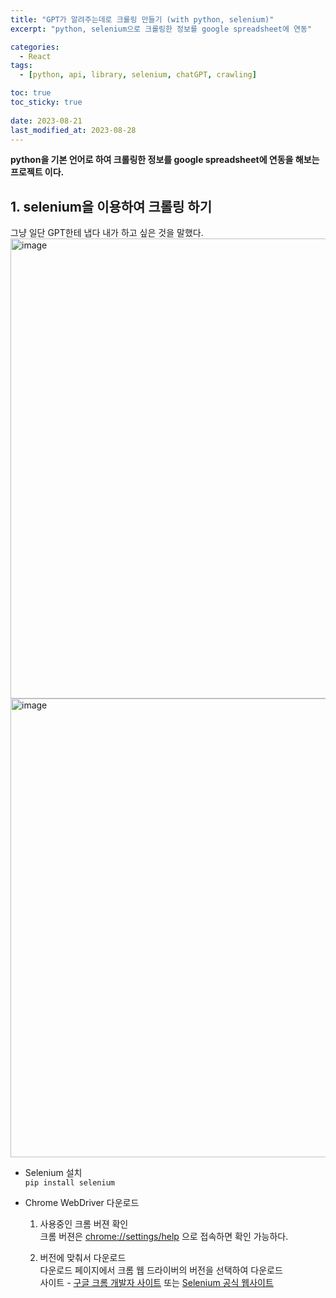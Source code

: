 ```yaml
---
title: "GPT가 알려주는데로 크롤링 만들기 (with python, selenium)"
excerpt: "python, selenium으로 크롤링한 정보를 google spreadsheet에 연동"

categories:
  - React
tags:
  - [python, api, library, selenium, chatGPT, crawling]

toc: true
toc_sticky: true
 
date: 2023-08-21
last_modified_at: 2023-08-28
---
```


**python을 기본 언어로 하여 크롤링한 정보를 google spreadsheet에 연동을 해보는 프로젝트 이다.**

## 1. selenium을 이용하여 크롤링 하기
그냥 일단 GPT한테 냅다 내가 하고 싶은 것을 말했다.
<img width="736" alt="image" src="https://github.com/sunmerrr/sunmerrr.github.io/assets/65106740/d169ad56-a740-4ddc-b9e1-1abf7ca42206">
<img width="734" alt="image" src="https://github.com/sunmerrr/sunmerrr.github.io/assets/65106740/a4e28277-fac9-4d26-b40a-28b050b4dc15">

- Selenium 설치    
  `pip install selenium`

- Chrome WebDriver 다운로드    
  1. 사용중인 크롬 버젼 확인     
    크롬 버젼은 [chrome://settings/help](chrome://settings/help) 으로 접속하면 확인 가능하다.
    
  2. 버전에 맞춰서 다운로드     
    다운로드 페이지에서 크롬 웹 드라이버의 버전을 선택하여 다운로드    
    사이트 - [구글 크롬 개발자 사이트](https://sites.google.com/chromium.org/driver/) 또는 [Selenium 공식 웹사이트](https://www.selenium.dev/downloads/)

